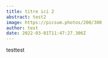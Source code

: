 ```yaml
---
title: titre ici 2
abstract: test2
image: https://picsum.photos/200/300
author: test
date: 2022-03-01T11:47:27.306Z
---
```

testtest